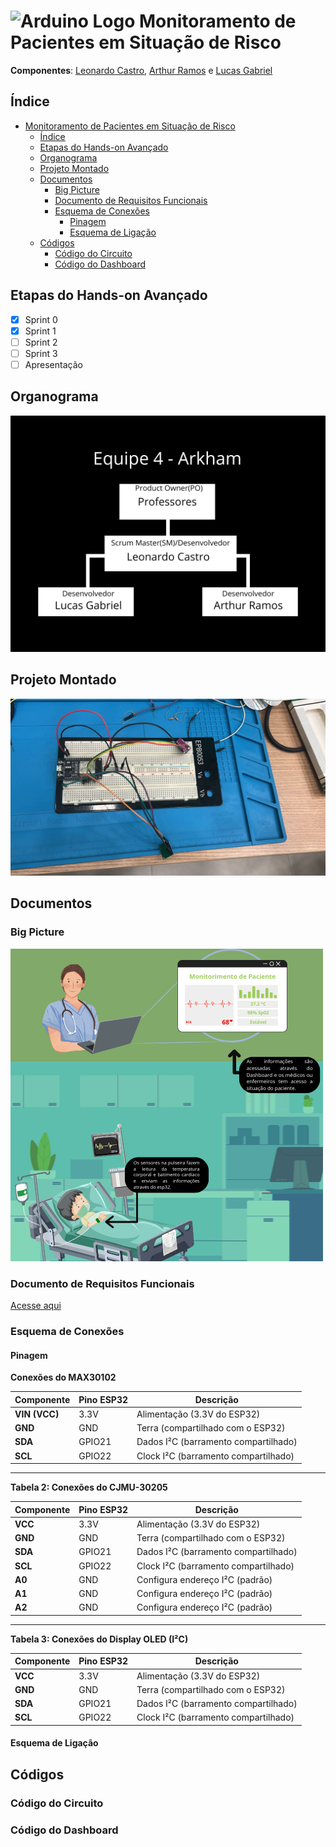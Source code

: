 # <img src="https://upload.wikimedia.org/wikipedia/commons/8/87/Arduino_Logo.svg" alt="Arduino Logo" width="40"> Monitoramento de Pacientes em Situação de Risco

**Componentes**: [Leonardo Castro](https://github.com/thetwelvedev), [Arthur Ramos](https://github.com/ArthurRamos26) e [Lucas Gabriel](https://github.com/lucasrocha777)

## Índice
- [ Monitoramento de Pacientes em Situação de Risco](#-monitoramento-de-pacientes-em-situação-de-risco)
  - [Índice](#índice)
  - [Etapas do Hands-on Avançado](#etapas-do-hands-on-avançado)
  - [Organograma](#organograma)
  - [Projeto Montado](#projeto-montado)
  - [Documentos](#documentos)
    - [Big Picture](#big-picture)
    - [Documento de Requisitos Funcionais](#documento-de-requisitos-funcionais)
    - [Esquema de Conexões](#esquema-de-conexões)
      - [Pinagem](#pinagem)
      - [Esquema de Ligação](#esquema-de-ligação)
  - [Códigos](#códigos)
    - [Código do Circuito](#código-do-circuito)
    - [Código do Dashboard](#código-do-dashboard)

## Etapas do Hands-on Avançado

- [x] Sprint 0
- [x] Sprint 1
- [ ] Sprint 2
- [ ] Sprint 3
- [ ] Apresentação

## Organograma
![Organograma](/Pictures/organograma-arkham.png)

## Projeto Montado
![Prototipo](/Pictures/Proto-v1.jpeg)

## Documentos

### Big Picture
![Big Picture](/Pictures/big-picture-arkham.png)

### Documento de Requisitos Funcionais
[Acesse aqui](/Docs/Requisitos%20Funcionais_Maloca.Equipe_Arkhamdocx.pdf)

### Esquema de Conexões

#### Pinagem

**Conexões do MAX30102**  

| **Componente**       | **Pino ESP32** | **Descrição**                          |
|----------------------|---------------|----------------------------------------|
| **VIN (VCC)**        | 3.3V          | Alimentação (3.3V do ESP32)            |
| **GND**              | GND           | Terra (compartilhado com o ESP32)      |
| **SDA**              | GPIO21        | Dados I²C (barramento compartilhado)   |
| **SCL**              | GPIO22        | Clock I²C (barramento compartilhado)   |

---

**Tabela 2: Conexões do CJMU-30205**  

| **Componente**       | **Pino ESP32** | **Descrição**                          |
|----------------------|---------------|----------------------------------------|
| **VCC**              | 3.3V          | Alimentação (3.3V do ESP32)            |
| **GND**              | GND           | Terra (compartilhado com o ESP32)      |
| **SDA**              | GPIO21        | Dados I²C (barramento compartilhado)   |
| **SCL**              | GPIO22        | Clock I²C (barramento compartilhado)   |
| **A0**               | GND           | Configura endereço I²C (padrão)        |
| **A1**               | GND           | Configura endereço I²C (padrão)        |
| **A2**               | GND           | Configura endereço I²C (padrão)        |

---

**Tabela 3: Conexões do Display OLED (I²C)**  

| **Componente**       | **Pino ESP32** | **Descrição**                          |
|----------------------|---------------|----------------------------------------|
| **VCC**              | 3.3V          | Alimentação (3.3V do ESP32)            |
| **GND**              | GND           | Terra (compartilhado com o ESP32)      |
| **SDA**              | GPIO21        | Dados I²C (barramento compartilhado)   |
| **SCL**              | GPIO22        | Clock I²C (barramento compartilhado)   |

#### Esquema de Ligação

## Códigos

### Código do Circuito

### Código do Dashboard


